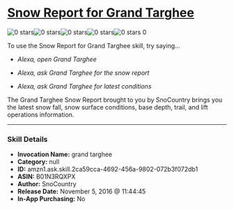 # [Snow Report for Grand Targhee](http://alexa.amazon.com/#skills/amzn1.ask.skill.2ca59cca-4692-456a-9802-072b3f072db1)
![0 stars](../../images/ic_star_border_black_18dp_1x.png)![0 stars](../../images/ic_star_border_black_18dp_1x.png)![0 stars](../../images/ic_star_border_black_18dp_1x.png)![0 stars](../../images/ic_star_border_black_18dp_1x.png)![0 stars](../../images/ic_star_border_black_18dp_1x.png) 0

To use the Snow Report for Grand Targhee skill, try saying...

* *Alexa, open Grand Targhee*

* *Alexa, ask Grand Targhee for the snow report*

* *Alexa, ask Grand Targhee for latest conditions*

The Grand Targhee Snow Report brought to you by SnoCountry brings you the latest snow fall, snow surface conditions,  base depth, trail, and lift operations information.

***

### Skill Details

* **Invocation Name:** grand targhee
* **Category:** null
* **ID:** amzn1.ask.skill.2ca59cca-4692-456a-9802-072b3f072db1
* **ASIN:** B01N3RQXPX
* **Author:** SnoCountry
* **Release Date:** November 5, 2016 @ 11:44:45
* **In-App Purchasing:** No
